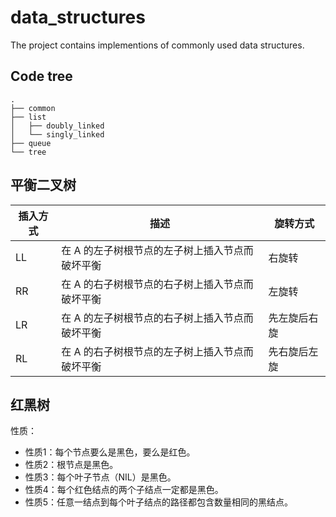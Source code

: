 # data_structures

The project contains implementions of commonly used data structures.

## Code tree

```shell
.
├── common
├── list
│   ├── doubly_linked
│   └── singly_linked
├── queue
└── tree
```

## 平衡二叉树

| 插入方式 | 描述                                            | 旋转方式     |
| -------- | ----------------------------------------------- | ------------ |
| LL       | 在 A 的左子树根节点的左子树上插入节点而破坏平衡 | 右旋转       |
| RR       | 在 A 的右子树根节点的右子树上插入节点而破坏平衡 | 左旋转       |
| LR       | 在 A 的左子树根节点的右子树上插入节点而破坏平衡 | 先左旋后右旋 |
| RL       | 在 A 的右子树根节点的左子树上插入节点而破坏平衡 | 先右旋后左旋 |

## 红黑树

性质：

* 性质1：每个节点要么是黑色，要么是红色。
* 性质2：根节点是黑色。
* 性质3：每个叶子节点（NIL）是黑色。
* 性质4：每个红色结点的两个子结点一定都是黑色。
* 性质5：任意一结点到每个叶子结点的路径都包含数量相同的黑结点。
